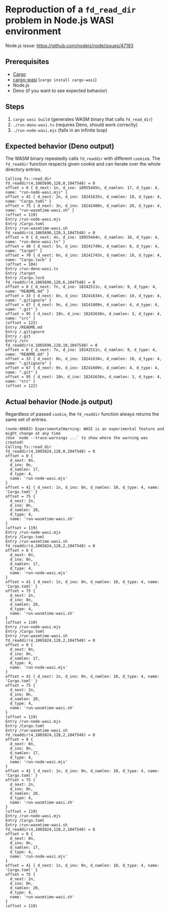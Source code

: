 # Reproduction of a `fd_read_dir` problem in Node.js WASI environment

Node.js issue: https://github.com/nodejs/node/issues/47193

## Prerequisites

- [Cargo](https://doc.rust-lang.org/cargo/getting-started/installation.html)
- [cargo-wasi](https://github.com/bytecodealliance/cargo-wasi) (`cargo install cargo-wasi`)
- Node.js
- Deno (if you want to see expected behavior)

## Steps

1. `cargo wasi build` (generates WASM binary that calls `fd_read_dir`)
2. `./run-deno-wasi.ts` (requires Deno, should work correctly)
3. `./run-node-wasi.mjs` (falls in an infinite loop)

## Expected behavior (Deno output)

The WASM binary repeatedly calls `fd_readdir` with different `cookie`s. The `fd_readdir` function respects given cookie and can iterate over the whole directory entries.

```
Calling fs::read_dir
fd_readdir(4,1065696,128,0,1047548) = 0
offset = 0 { d_next: 1n, d_ino: 18955445n, d_namlen: 17, d_type: 4, name: "run-node-wasi.mjs" }
offset = 41 { d_next: 2n, d_ino: 18241635n, d_namlen: 10, d_type: 4, name: "Cargo.toml" }
offset = 75 { d_next: 3n, d_ino: 18242480n, d_namlen: 20, d_type: 4, name: "run-wasmtime-wasi.sh" }
(offset = 119)
Entry /run-node-wasi.mjs
Entry /Cargo.toml
Entry /run-wasmtime-wasi.sh
fd_readdir(4,1065696,128,3,1047548) = 0
offset = 0 { d_next: 4n, d_ino: 18955444n, d_namlen: 16, d_type: 4, name: "run-deno-wasi.ts" }
offset = 40 { d_next: 5n, d_ino: 18241749n, d_namlen: 6, d_type: 4, name: "target" }
offset = 70 { d_next: 6n, d_ino: 18241743n, d_namlen: 10, d_type: 4, name: "Cargo.lock" }
(offset = 104)
Entry /run-deno-wasi.ts
Entry /target
Entry /Cargo.lock
fd_readdir(4,1065696,128,6,1047548) = 0
offset = 0 { d_next: 7n, d_ino: 18242511n, d_namlen: 9, d_type: 4, name: "README.md" }
offset = 33 { d_next: 8n, d_ino: 18241634n, d_namlen: 10, d_type: 4, name: ".gitignore" }
offset = 67 { d_next: 9n, d_ino: 18241609n, d_namlen: 4, d_type: 4, name: ".git" }
offset = 95 { d_next: 10n, d_ino: 18241636n, d_namlen: 3, d_type: 4, name: "src" }
(offset = 122)
Entry /README.md
Entry /.gitignore
Entry /.git
Entry /src
fd_readdir(4,1065696,128,10,1047548) = 0
offset = 0 { d_next: 7n, d_ino: 18242511n, d_namlen: 9, d_type: 4, name: "README.md" }
offset = 33 { d_next: 8n, d_ino: 18241634n, d_namlen: 10, d_type: 4, name: ".gitignore" }
offset = 67 { d_next: 9n, d_ino: 18241609n, d_namlen: 4, d_type: 4, name: ".git" }
offset = 95 { d_next: 10n, d_ino: 18241636n, d_namlen: 3, d_type: 4, name: "src" }
(offset = 122)
```

## Actual behavior (Node.js output)

Regardless of passed `cookie`, the `fd_readdir` function always returns the same set of entries.

```
(node:40683) ExperimentalWarning: WASI is an experimental feature and might change at any time
(Use `node --trace-warnings ...` to show where the warning was created)
Calling fs::read_dir
fd_readdir(4,1065824,128,0,1047548) = 0
offset = 0 {
  d_next: 0n,
  d_ino: 0n,
  d_namlen: 17,
  d_type: 4,
  name: 'run-node-wasi.mjs'
}
offset = 41 { d_next: 1n, d_ino: 0n, d_namlen: 10, d_type: 4, name: 'Cargo.toml' }
offset = 75 {
  d_next: 2n,
  d_ino: 0n,
  d_namlen: 20,
  d_type: 4,
  name: 'run-wasmtime-wasi.sh'
}
(offset = 119)
Entry /run-node-wasi.mjs
Entry /Cargo.toml
Entry /run-wasmtime-wasi.sh
fd_readdir(4,1065824,128,2,1047548) = 0
offset = 0 {
  d_next: 0n,
  d_ino: 0n,
  d_namlen: 17,
  d_type: 4,
  name: 'run-node-wasi.mjs'
}
offset = 41 { d_next: 1n, d_ino: 0n, d_namlen: 10, d_type: 4, name: 'Cargo.toml' }
offset = 75 {
  d_next: 2n,
  d_ino: 0n,
  d_namlen: 20,
  d_type: 4,
  name: 'run-wasmtime-wasi.sh'
}
(offset = 119)
Entry /run-node-wasi.mjs
Entry /Cargo.toml
Entry /run-wasmtime-wasi.sh
fd_readdir(4,1065824,128,2,1047548) = 0
offset = 0 {
  d_next: 0n,
  d_ino: 0n,
  d_namlen: 17,
  d_type: 4,
  name: 'run-node-wasi.mjs'
}
offset = 41 { d_next: 1n, d_ino: 0n, d_namlen: 10, d_type: 4, name: 'Cargo.toml' }
offset = 75 {
  d_next: 2n,
  d_ino: 0n,
  d_namlen: 20,
  d_type: 4,
  name: 'run-wasmtime-wasi.sh'
}
(offset = 119)
Entry /run-node-wasi.mjs
Entry /Cargo.toml
Entry /run-wasmtime-wasi.sh
fd_readdir(4,1065824,128,2,1047548) = 0
offset = 0 {
  d_next: 0n,
  d_ino: 0n,
  d_namlen: 17,
  d_type: 4,
  name: 'run-node-wasi.mjs'
}
offset = 41 { d_next: 1n, d_ino: 0n, d_namlen: 10, d_type: 4, name: 'Cargo.toml' }
offset = 75 {
  d_next: 2n,
  d_ino: 0n,
  d_namlen: 20,
  d_type: 4,
  name: 'run-wasmtime-wasi.sh'
}
(offset = 119)
Entry /run-node-wasi.mjs
Entry /Cargo.toml
Entry /run-wasmtime-wasi.sh
fd_readdir(4,1065824,128,2,1047548) = 0
offset = 0 {
  d_next: 0n,
  d_ino: 0n,
  d_namlen: 17,
  d_type: 4,
  name: 'run-node-wasi.mjs'
}
offset = 41 { d_next: 1n, d_ino: 0n, d_namlen: 10, d_type: 4, name: 'Cargo.toml' }
offset = 75 {
  d_next: 2n,
  d_ino: 0n,
  d_namlen: 20,
  d_type: 4,
  name: 'run-wasmtime-wasi.sh'
}
(offset = 119)
```